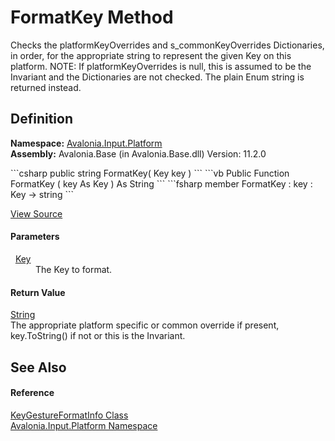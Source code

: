 # FormatKey Method


Checks the platformKeyOverrides and s_commonKeyOverrides Dictionaries, in order, for the appropriate string to represent the given Key on this platform. NOTE: If platformKeyOverrides is null, this is assumed to be the Invariant and the Dictionaries are not checked. The plain Enum string is returned instead.



## Definition
**Namespace:** <a href="N_Avalonia_Input_Platform">Avalonia.Input.Platform</a>  
**Assembly:** Avalonia.Base (in Avalonia.Base.dll) Version: 11.2.0

<Tabs groupId="api-code-preview">
<TabItem value="csharp" label="C#">
```csharp
public string FormatKey(
	Key key
)
```
</TabItem>
<TabItem value="vb" label="VB">
```vb
Public Function FormatKey ( 
	key As Key
) As String
```
</TabItem>
<TabItem value="fsharp" label="F#">
```fsharp
member FormatKey : 
        key : Key -> string 
```
</TabItem>
</Tabs>



<a href="https://github.com/AvaloniaUI/Avalonia/tree/master/src/Avalonia.Base/Input/Platform/KeyGestureFormatInfo.cs#L122" title="View the source code">View Source</a>



#### Parameters
<dl><dt>  <a href="T_Avalonia_Input_Key">Key</a></dt><dd>The Key to format.</dd></dl>

#### Return Value
<a href="https://learn.microsoft.com/dotnet/api/system.string" target="_blank" rel="noopener noreferrer">String</a>  
The appropriate platform specific or common override if present, key.ToString() if not or this is the Invariant.

## See Also


#### Reference
<a href="T_Avalonia_Input_Platform_KeyGestureFormatInfo">KeyGestureFormatInfo Class</a>  
<a href="N_Avalonia_Input_Platform">Avalonia.Input.Platform Namespace</a>  


